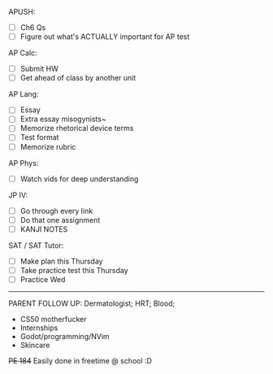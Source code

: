 APUSH:
- [ ] Ch6 Qs
- [ ] Figure out what's ACTUALLY important for AP test

AP Calc:
- [ ] Submit HW
- [ ] Get ahead of class by another unit

AP Lang:
- [ ] Essay
- [ ] Extra essay misogynists~
- [ ] Memorize rhetorical device terms
- [ ] Test format
- [ ] Memorize rubric

AP Phys:
- [ ] Watch vids for deep understanding

JP IV:
- [ ] Go through every link
- [ ] Do that one assignment
- [ ] KANJI NOTES

SAT / SAT Tutor:
- [ ] Make plan this Thursday
- [ ] Take practice test this Thursday
- [ ] Practice Wed
---
PARENT FOLLOW UP: Dermatologist; HRT; Blood;
- CS50 motherfucker
- Internships
- Godot/programming/NVim
- Skincare

~~PE 184~~ Easily done in freetime @ school :D